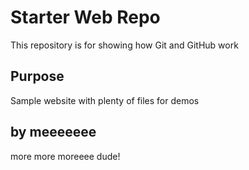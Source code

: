 # Starter Web Repo
This repository is for showing how Git and GitHub work
## Purpose
Sample website with plenty of files for demos

## by meeeeeee


more more moreeee dude!
